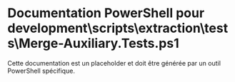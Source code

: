 # Documentation PowerShell pour development\scripts\extraction\tests\Merge-Auxiliary.Tests.ps1

Cette documentation est un placeholder et doit être générée par un outil PowerShell spécifique.
